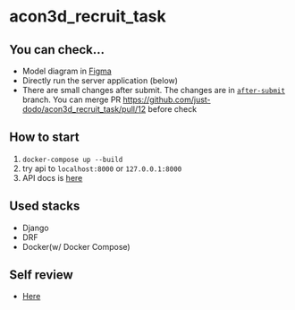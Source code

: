 # acon3d_recruit_task

## You can check...
- Model diagram in [Figma](https://www.figma.com/file/JeTtd3MHTQGmkWn3SguUlP/ACON-task-Architecture?node-id=0%3A1)
- Directly run the server application (below)
- There are small changes after submit. The changes are in [`after-submit`](https://github.com/just-dodo/acon3d_recruit_task/tree/after-submit) branch. You can merge PR https://github.com/just-dodo/acon3d_recruit_task/pull/12 before check

## How to start
1. `docker-compose up --build`
2. try api to `localhost:8000` or `127.0.0.1:8000`
3. API docs is [here](https://dodo4114.notion.site/API-ef2e45a579a249a39eda8102fe5372c1)

## Used stacks
- Django
- DRF
- Docker(w/ Docker Compose)

## Self review
- [Here](https://dodo4114.notion.site/d01613c598984dcda0734e7ed3476ca4)
